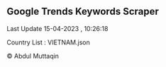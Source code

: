

## Google Trends Keywords Scraper 
 
Last Update 15-04-2023 , 10:26:18

Country List :
VIETNAM.json



© Abdul Muttaqin 
